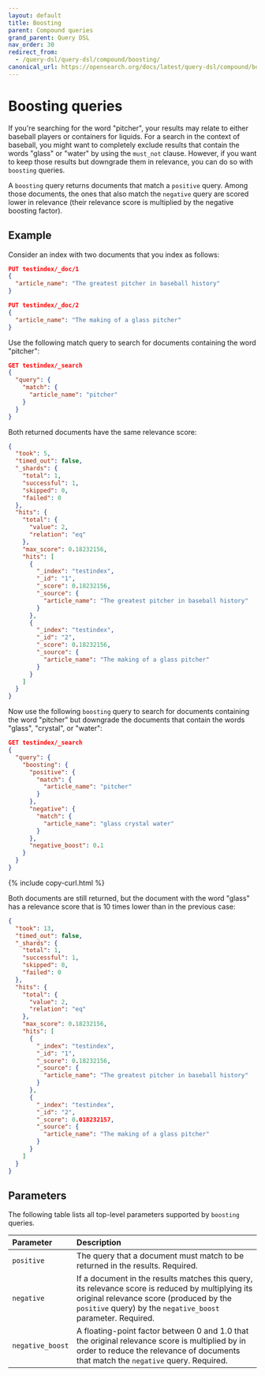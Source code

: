 ```yaml
---
layout: default
title: Boosting
parent: Compound queries
grand_parent: Query DSL
nav_order: 30
redirect_from:
  - /query-dsl/query-dsl/compound/boosting/
canonical_url: https://opensearch.org/docs/latest/query-dsl/compound/boosting/
---
```


# Boosting queries

If you're searching for the word "pitcher", your results may relate to either baseball players or containers for liquids. For a search in the context of baseball, you might want to completely exclude results that contain the words "glass" or "water" by using the `must_not` clause. However, if you want to keep those results but downgrade them in relevance, you can do so with `boosting` queries. 

A `boosting` query returns documents that match a `positive` query. Among those documents, the ones that also match the `negative` query are scored lower in relevance (their relevance score is multiplied by the negative boosting factor).

## Example

Consider an index with two documents that you index as follows:

```json
PUT testindex/_doc/1
{
  "article_name": "The greatest pitcher in baseball history"
}
```

```json
PUT testindex/_doc/2
{
  "article_name": "The making of a glass pitcher"
}
```

Use the following match query to search for documents containing the word "pitcher":

```json
GET testindex/_search
{
  "query": {
    "match": {
      "article_name": "pitcher"
    }
  }
}
```

Both returned documents have the same relevance score:

```json
{
  "took": 5,
  "timed_out": false,
  "_shards": {
    "total": 1,
    "successful": 1,
    "skipped": 0,
    "failed": 0
  },
  "hits": {
    "total": {
      "value": 2,
      "relation": "eq"
    },
    "max_score": 0.18232156,
    "hits": [
      {
        "_index": "testindex",
        "_id": "1",
        "_score": 0.18232156,
        "_source": {
          "article_name": "The greatest pitcher in baseball history"
        }
      },
      {
        "_index": "testindex",
        "_id": "2",
        "_score": 0.18232156,
        "_source": {
          "article_name": "The making of a glass pitcher"
        }
      }
    ]
  }
}
```

Now use the following `boosting` query to search for documents containing the word "pitcher" but downgrade the documents that contain the words "glass", "crystal", or "water":

```json
GET testindex/_search
{
  "query": {
    "boosting": {
      "positive": {
        "match": {
          "article_name": "pitcher"
        }
      },
      "negative": {
        "match": {
          "article_name": "glass crystal water"
        }
      },
      "negative_boost": 0.1
    }
  }
}
```
{% include copy-curl.html %}

Both documents are still returned, but the document with the word "glass" has a relevance score that is 10 times lower than in the previous case:

```json
{
  "took": 13,
  "timed_out": false,
  "_shards": {
    "total": 1,
    "successful": 1,
    "skipped": 0,
    "failed": 0
  },
  "hits": {
    "total": {
      "value": 2,
      "relation": "eq"
    },
    "max_score": 0.18232156,
    "hits": [
      {
        "_index": "testindex",
        "_id": "1",
        "_score": 0.18232156,
        "_source": {
          "article_name": "The greatest pitcher in baseball history"
        }
      },
      {
        "_index": "testindex",
        "_id": "2",
        "_score": 0.018232157,
        "_source": {
          "article_name": "The making of a glass pitcher"
        }
      }
    ]
  }
}
```

## Parameters

The following table lists all top-level parameters supported by `boosting` queries.

Parameter | Description
:--- | :---
`positive` | The query that a document must match to be returned in the results. Required.
`negative` | If a document in the results matches this query, its relevance score is reduced by multiplying its original relevance score (produced by the `positive` query) by the `negative_boost` parameter. Required.
`negative_boost` | A floating-point factor between 0 and 1.0 that the original relevance score is multiplied by in order to reduce the relevance of documents that match the `negative` query. Required.
